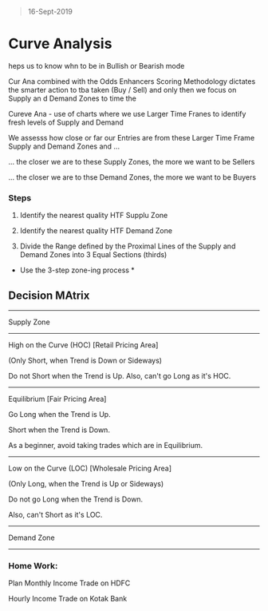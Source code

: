 > 16-Sept-2019
# Curve Analysis

heps us to know whn to be in Bullish or Bearish mode

  

Cur Ana combined with the Odds Enhancers Scoring Methodology dictates the smarter action to tba taken (Buy / Sell) and only then we focus on Supply an d Demand Zones to time the

  

Cureve Ana - use of charts where we use Larger Time Franes to identify fresh levels of Supply and Demand

  

We assesss how close or far our Entries are from these Larger Time Frame Supply and Demand Zones and ...

  

... the closer we are to these Supply Zones, the more we want to be Sellers

  

... the closer we are to thse Demand Zones, the more we want to be Buyers

  

### Steps

1. Identify the nearest quality HTF Supplu Zone

2. Identify the nearest quality HTF Demand Zone

3. Divide the Range defined by the Proximal Lines of the Supply and Demand Zones into 3 Equal Sections (thirds)

* Use the 3-step zone-ing process *

  

## Decision MAtrix

  

---

Supply Zone

---

High on the Curve (HOC) [Retail Pricing Area]

(Only Short, when Trend is Down or Sideways)

Do not Short when the Trend is Up. Also, can't go Long as it's HOC.

---

Equilibrium [Fair Pricing Area]

Go Long when the Trend is Up.

Short when the Trend is Down.

As a beginner, avoid taking trades which are in Equilibrium.

---

Low on the Curve (LOC) [Wholesale Pricing Area]

(Only Long, when the Trend is Up or Sideways)

Do not go Long when the Trend is Down.

Also, can't Short as it's LOC.

---

Demand Zone

---

  

### Home Work:

Plan Monthly Income Trade on HDFC

Hourly Income Trade on Kotak Bank
<!--stackedit_data:
eyJoaXN0b3J5IjpbLTUxNjEyMzU2MF19
-->